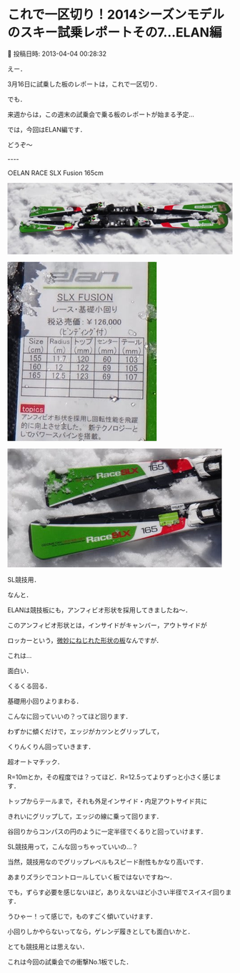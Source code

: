 # これで一区切り！2014シーズンモデルのスキー試乗レポートその7…ELAN編

📅 投稿日時: 2013-04-04 00:28:32

えー．


3月16日に試乗した板のレポートは，これで一区切り．


でも．


来週からは，この週末の試乗会で乗る板のレポートが始まる予定…





では，今回はELAN編です．


どうぞ～


----[]()





○ELAN RACE SLX Fusion 165cm




![8837fcfc2bc8d9488cd31efca3d171f1.jpg](images/8837fcfc2bc8d9488cd31efca3d171f1.jpg)









![e762609be7b9636f5f45c8475ae28775.jpg](images/e762609be7b9636f5f45c8475ae28775.jpg)









![7b96523a247334782f53f71de82133d4.jpg](images/7b96523a247334782f53f71de82133d4.jpg)







SL競技用．


なんと．


ELANは競技板にも，アンフィビオ形状を採用してきましたね～．


このアンフィビオ形状とは，インサイドがキャンバー，アウトサイドが


ロッカーという，[微妙にねじれた形状の板](eac5c46fe8db23369670dbe0a13823556.md)なんですが．


これは…


面白い．


くるくる回る．


基礎用小回りよりまわる．


こんなに回っていいの？ってほど回ります．





わずかに傾くだけで，エッジがカツンとグリップして，


くりんくりん回っていきます．


超オートマチック．


R=10mとか，その程度では？ってほど．R=12.5ってよりずっと小さく感じます．


トップからテールまで，それも外足インサイド・内足アウトサイド共に


きれいにグリップして，エッジの線に乗って回ります．


谷回りからコンパスの円のように一定半径でくるりと回っていけます．





SL競技用って，こんな回っちゃっていいの…？


当然，競技用なのでグリップレベルもスピード耐性もかなり高いです．


あまりズラシでコントロールしていく板ではないですね～．


でも，ずらす必要を感じないほど，ありえないほど小さい半径でスイスイ回ります．


うひゃー！って感じで，ものすごく傾いていけます．





小回りしかやらないってなら，ゲレンデ履きとしても面白いかと．


とても競技用とは思えない．


これは今回の試乗会での衝撃No.1板でした．
